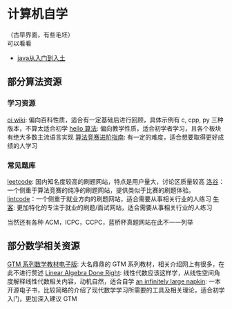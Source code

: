 # 计算机自学

（古早界面，有些毛坯）  
可以看看

- [java从入门到入土](java从入门到入土.md)

## 部分算法资源

### 学习资源

[oi wiki](https://oi-wiki.org/): 偏向百科性质，适合有一定基础后进行回顾，具体示例有 c, cpp, py 三种版本，不算太适合初学
[hello 算法](https://www.hello-algo.com/): 偏向教学性质，适合初学者学习，且各个板块有绝大多数主流语言实现
[算法竞赛进阶指南](https://www.manongbook.com/other/1493.html): 有一定的难度，适合想要取得更好成绩的人学习

### 常见题库

[leetcode](https://leetcode.cn/): 国内知名度较高的刷题网站，特点是用户量大，讨论区质量较高
[洛谷](https://www.luogu.com.cn/)：一个侧重于算法竞赛的纯净的刷题网站，提供类似于比赛的刷题体验。
[lintcode](https://www.lintcode.com/)：一个侧重于就业方向的刷题网站，适合需要从事相关行业的人练习
[牛客](https://www.nowcoder.com/): 更加特化的专注于就业的刷题/面试网站，适合需要从事相关行业的人练习

当然还有各种 ACM，ICPC，CCPC，蓝桥杯真题网站在此不一一列举

## 部分数学相关资源

[GTM 系列数学教材电子版](https://zhuanlan.zhihu.com/p/657563989): 大名鼎鼎的 GTM 系列教材，相关介绍网上有很多，在此不进行赘述
[Linear Algebra Done Right](https://linear.axler.net/): 线性代数应该这样学，从线性空间角度解释线性代数相关内容，动机自然，适合自学
[an infinitely large napkin](https://web.evanchen.cc/napkin.html): 一本开源电子书，比较简略的介绍了现代数学学习所需要的工具及相关理论，适合初学入门，更加深入建议 GTM